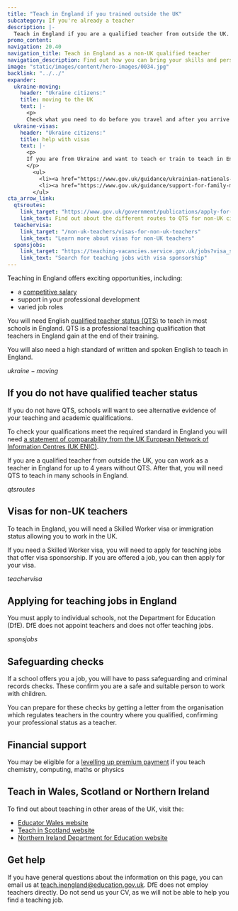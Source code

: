 ```yaml
---
title: "Teach in England if you trained outside the UK"
subcategory: If you're already a teacher
description: |-
  Teach in England if you are a qualified teacher from outside the UK. Explore the benefits of teaching in England and join a world class education system.
promo_content:
navigation: 20.40
navigation_title: Teach in England as a non-UK qualified teacher
navigation_description: Find out how you can bring your skills and perspective to an English classroom if you qualified to teach outside the UK.
image: "static/images/content/hero-images/0034.jpg"
backlink: "../../"
expander:
  ukraine-moving:
    header: "Ukraine citizens:"
    title: moving to the UK
    text: |- 
      <p>
      Check what you need to do before you travel and after you arrive <a href="https://www.gov.uk/guidance/move-to-the-uk-if-youre-from-ukraine">if you are moving to the UK from Ukraine</a>.</p>
  ukraine-visas:
    header: "Ukraine citizens:"
    title: help with visas
    text: |-
      <p>
      If you are from Ukraine and want to teach or train to teach in England, you can check visa support for:
      </p>
        <ul>
          <li><a href="https://www.gov.uk/guidance/ukrainian-nationals-in-the-uk-visa-support">Ukrainian nationals in the UK</a></li>
          <li><a href="https://www.gov.uk/guidance/support-for-family-members-of-british-nationals-in-ukraine-and-ukrainian-nationals-in-ukraine-and-the-uk">Ukrainian nationals outside of the UK</a></li>
        </ul>
cta_arrow_link:
  qtsroutes:
    link_target: "https://www.gov.uk/government/publications/apply-for-qualified-teacher-status-qts-if-you-teach-outside-the-uk/routes-to-qualified-teacher-status-qts-for-teachers-and-those-with-teaching-experience-outside-the-uk"
    link_text: Find out about the different routes to QTS for non-UK citizens
  teachervisa: 
    link_target: "/non-uk-teachers/visas-for-non-uk-teachers"
    link_text: "Learn more about visas for non-UK teachers"
  sponsjobs:
    link_target: "https://teaching-vacancies.service.gov.uk/jobs?visa_sponsorship_availability%5B%5D=true"
    link_text: "Search for teaching jobs with visa sponsorship"
---
```


Teaching in England offers exciting opportunities, including:

* a [competitive salary](/life-as-a-teacher/pay-and-benefits/teacher-pay)
* support in your professional development
* varied job roles

You will need English [qualified teacher status (QTS)](/train-to-be-a-teacher/what-is-qts) to teach in most schools in England. QTS is a professional teaching qualification that teachers in England gain at the end of their training. 

You will also need a high standard of written and spoken English to teach in England. 

$ukraine-moving$

## If you do not have qualified teacher status

If you do not have QTS, schools will want to see alternative evidence of your teaching and academic qualifications. 

To check your qualifications meet the required standard in England you will need [a statement of comparability from the UK European Network of Information Centres (UK ENIC)](https://enic.org.uk/Qualifications/SOC/Default.aspx).

If you are a qualified teacher from outside the UK, you can work as a teacher in England for up to 4 years without QTS.  After that, you will need QTS to teach in many schools in England. 

$qtsroutes$


## Visas for non-UK teachers

To teach in England, you will need a Skilled Worker visa or immigration status allowing you to work in the UK. 

If you need a Skilled Worker visa, you will need to apply for teaching jobs that offer visa sponsorship. If you are offered a job, you can then apply for your visa. 

$teachervisa$

## Applying for teaching jobs in England
You must apply to individual schools, not the Department for Education (DfE). DfE does not appoint teachers and does not offer teaching jobs. 

$sponsjobs$

## Safeguarding checks
If a school offers you a job, you will have to pass safeguarding and criminal records checks. These confirm you are a safe and suitable person to work with children. 

You can prepare for these checks by getting a letter from the organisation which regulates teachers in the country where you qualified, confirming your professional status as a teacher. 

## Financial support

You may be eligible for a [levelling up premium payment](https://www.gov.uk/guidance/levelling-up-premium-payments-for-teachers) if you teach chemistry, computing, maths or physics 

## Teach in Wales, Scotland or Northern Ireland

To find out about teaching in other areas of the UK, visit the:

* [Educator Wales website](https://www.ewc.wales/site/index.php/en/registration/index.php?option=com_content&view=article&id=12&Itemid=170&lang=en)
* [Teach in Scotland website](https://teachinscotland.scot/)
* [Northern Ireland Department for Education website](https://www.education-ni.gov.uk/articles/initial-teacher-education-courses-northern-ireland)

## Get help

If you have general questions about the information on this page, you can email us at teach.inengland@education.gov.uk. DfE does not employ teachers directly. Do not send us your CV, as we will not be able to help you find a teaching job.
